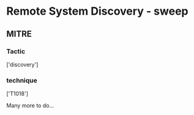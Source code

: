 # Remote System Discovery - sweep

## MITRE

### Tactic
['discovery']

### technique
['T1018']

Many more to do...
